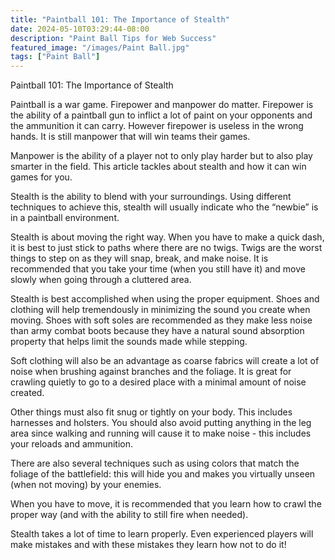 ```yaml
---
title: "Paintball 101: The Importance of Stealth"
date: 2024-05-10T03:29:44-08:00
description: "Paint Ball Tips for Web Success"
featured_image: "/images/Paint Ball.jpg"
tags: ["Paint Ball"]
---
```


Paintball 101: The Importance of Stealth

Paintball is a war game. Firepower and manpower do matter. Firepower is the ability of a paintball gun to inflict a lot of paint on your opponents and the ammunition it can carry. However firepower is useless in the wrong hands. It is still manpower that will win teams their games.

Manpower is the ability of a player not to only play harder but to also play smarter in the field. This article tackles about stealth and how it can win  games for you.

Stealth is the ability to blend with your surroundings. Using different techniques to achieve this, stealth will usually indicate who the “newbie” is in a paintball environment.

Stealth is about moving the right way. When you have to make a quick dash, it is best to just stick to paths where there are no twigs. Twigs are the worst things to step on as they will snap, break, and make noise. It is recommended that you take your time (when you still have it) and move slowly when going through a cluttered area.

Stealth is best accomplished when using the proper equipment. Shoes and clothing will help tremendously in minimizing the sound you create when moving. Shoes with soft soles are recommended as they make less noise than army combat boots because they have a natural sound absorption property that helps limit the sounds made while stepping.

Soft clothing will also be an advantage as coarse fabrics will create a lot of noise when brushing against branches and the foliage. It is great for crawling quietly to go to a desired place with a minimal amount of noise created.

Other things must also fit snug or tightly on your body. This includes harnesses and holsters. You should also avoid putting anything in the leg area since walking and running will cause it to make noise - this includes your reloads and ammunition.

There are also several techniques such as using colors that match the foliage of the battlefield: this will hide you and makes you virtually unseen (when not moving) by your enemies.

When you have to move, it is recommended that you learn how to crawl the proper way (and with the ability to still fire when needed). 

Stealth takes a lot of time to learn properly. Even experienced players will make mistakes and with these mistakes they learn how not to do it!

